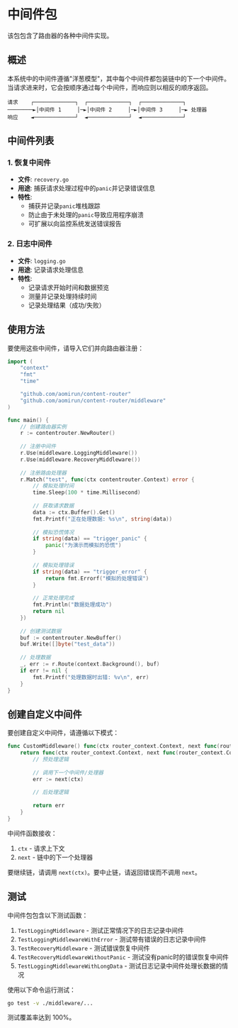 # 中间件包

该包包含了路由器的各种中间件实现。

## 概述

本系统中的中间件遵循"洋葱模型"，其中每个中间件都包装链中的下一个中间件。当请求进来时，它会按顺序通过每个中间件，而响应则以相反的顺序返回。

```
请求    ┌─────────────┐  ┌─────────────┐  ┌─────────────┐
────────►│中间件 1     │─►│中间件 2     │─►│中间件 3     │─► 处理器
响应    ◄─────────────┘  ◄─────────────┘  ◄─────────────┘
```

## 中间件列表

### 1. 恢复中间件
- **文件**: `recovery.go`
- **用途**: 捕获请求处理过程中的`panic`并记录错误信息
- **特性**:
  - 捕获并记录`panic`堆栈跟踪
  - 防止由于未处理的`panic`导致应用程序崩溃
  - 可扩展以向监控系统发送错误报告

### 2. 日志中间件
- **文件**: `logging.go`
- **用途**: 记录请求处理信息
- **特性**:
  - 记录请求开始时间和数据预览
  - 测量并记录处理持续时间
  - 记录处理结果（成功/失败）

## 使用方法

要使用这些中间件，请导入它们并向路由器注册：

```go
import (
    "context"
    "fmt"
    "time"

    "github.com/aomirun/content-router"
    "github.com/aomirun/content-router/middleware"
)

func main() {
    // 创建路由器实例
    r := contentrouter.NewRouter()
    
    // 注册中间件
    r.Use(middleware.LoggingMiddleware())
    r.Use(middleware.RecoveryMiddleware())
    
    // 注册路由处理器
    r.Match("test", func(ctx contentrouter.Context) error {
        // 模拟处理时间
        time.Sleep(100 * time.Millisecond)
        
        // 获取请求数据
        data := ctx.Buffer().Get()
        fmt.Printf("正在处理数据: %s\n", string(data))
        
        // 模拟恐慌情况
        if string(data) == "trigger_panic" {
            panic("为演示而模拟的恐慌")
        }
        
        // 模拟处理错误
        if string(data) == "trigger_error" {
            return fmt.Errorf("模拟的处理错误")
        }
        
        // 正常处理完成
        fmt.Println("数据处理成功")
        return nil
    })
    
    // 创建测试数据
    buf := contentrouter.NewBuffer()
    buf.Write([]byte("test_data"))
    
    // 处理数据
    _, err := r.Route(context.Background(), buf)
    if err != nil {
        fmt.Printf("处理数据时出错: %v\n", err)
    }
}
```

## 创建自定义中间件

要创建自定义中间件，请遵循以下模式：

```go
func CustomMiddleware() func(ctx router_context.Context, next func(router_context.Context) error) error {
    return func(ctx router_context.Context, next func(router_context.Context) error) error {
        // 预处理逻辑
        
        // 调用下一个中间件/处理器
        err := next(ctx)
        
        // 后处理逻辑
        
        return err
    }
}
```

中间件函数接收：
1. `ctx` - 请求上下文
2. `next` - 链中的下一个处理器

要继续链，请调用 `next(ctx)`。要中止链，请返回错误而不调用 `next`。

## 测试

中间件包包含以下测试函数：

1. `TestLoggingMiddleware` - 测试正常情况下的日志记录中间件
2. `TestLoggingMiddlewareWithError` - 测试带有错误的日志记录中间件
3. `TestRecoveryMiddleware` - 测试错误恢复中间件
4. `TestRecoveryMiddlewareWithoutPanic` - 测试没有panic时的错误恢复中间件
5. `TestLoggingMiddlewareWithLongData` - 测试日志记录中间件处理长数据的情况

使用以下命令运行测试：

```bash
go test -v ./middleware/...
```

测试覆盖率达到 100%。
